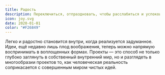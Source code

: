```yaml
---
title: Радость
description: Переключиться, отпраздновать, чтобы расслабиться и успокоить ум
icon: joy.svg
date: 2020-01-01
color: "#F26849"
---
```


Легко и радостно становится внутри, когда реализуется задуманное. Идеи, ещё недавно лишь плод воображения, теперь можно напрямую воспринимать в воплощенных формах. Проекты — это способ не только глубоко заглянуть в собственный внутренний мир, но и разглядеть в многообразии проектов то, как человеческая реальность соприкасается с совершенным миром чистых идей.
